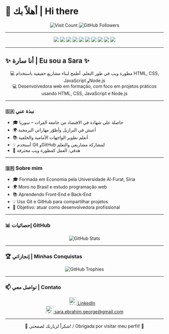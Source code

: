 # 👋 أهلاً بك | Hi there
<!--
<p align="center">
  <img src="https://raw.githubusercontent.com/Sara-source01/Sara-source01/main/assets/Image.png" alt="Banner" width="80%" />
</p>
-->
<p align="center">
  <img src="https://visitor-badge.laobi.icu/badge?page_id=Sara-source01" alt="Visit Count" />
  <img src="https://img.shields.io/github/followers/Sara-source01?label=Followers&style=social" alt="GitHub Followers" />
</p>

---

<p align="center">
  <img src="https://img.shields.io/badge/status-em%20aprendizado-ff69b4?style=flat-square&logo=github" />
  <img src="https://img.shields.io/badge/focus-fullstack-blueviolet?style=flat-square" />
  <img src="https://img.shields.io/badge/HTML5-%23E34F26?style=flat-square&logo=html5&logoColor=white" />
  <img src="https://img.shields.io/badge/CSS3-%231572B6?style=flat-square&logo=css3&logoColor=white" />
  <img src="https://img.shields.io/badge/JavaScript-%23F7DF1E?style=flat-square&logo=javascript&logoColor=black" />
  <img src="https://img.shields.io/badge/React-18.2.0-20232A?style=flat-square&logo=react&logoColor=white" />
  <img src="https://img.shields.io/badge/Node.js-18.15.0-green?style=flat-square&logo=node.js&logoColor=white" />
  <img src="https://img.shields.io/badge/MongoDB-%2347A248?style=flat-square&logo=mongodb&logoColor=white" />
  <img src="https://img.shields.io/badge/Insomnia-%2340B4D4?style=flat-square&logo=insomnia&logoColor=white" />
  <img src="https://img.shields.io/badge/GitHub-100000?style=flat-square&logo=github&logoColor=white" />
</p>


---


## ✨ أنا سارة | Eu sou a Sara ✨

<p align="center">
  💻 مطورة ويب في طور التعلم، أطمح لبناء مشاريع حقيقية باستخدام HTML, CSS, JavaScript وNode.js  
  <br>
  💻 Desenvolvedora web em formação, com foco em projetos práticos usando HTML, CSS, JavaScript e Node.js
</p>

---

### 🇸🇦 نبذة عني

- 🎓 حاصلة على شهادة في الاقتصاد من جامعة الفرات – سوريا  
- 🌍 أعيش في البرازيل وأطوّر مهاراتي البرمجية  
- 📚 أتعلم تطوير الواجهات الأمامية والخلفية  
- 💡 أستخدم Git وGitHub لمشاركة مشاريعي والتعلم  
- 🎯 هدفي: العمل كمطورة ويب محترفة  

---

### 🇧🇷 Sobre mim

- 🎓 Formada em Economia pela Universidade Al-Furat, Síria  
- 🌍 Moro no Brasil e estudo programação web  
- 📚 Aprendendo Front-End e Back-End  
- 💡 Uso Git e GitHub para compartilhar projetos  
- 🎯 Objetivo: atuar como desenvolvedora profissional  

---

<!--### 🛠️ المهارات | Skills

**Front-End:** HTML5, CSS3, JavaScript, React  
**Back-End:** Node.js, Express, MongoDB  
**Tools:** Git, GitHub, VS Code, Postman, Insomnia

---
-->
<!--### 🌐 مشاريعي | Meus Projetos

<p align="center">
  <a href="https://github.com/Sara-source01/Meu-portfolio" target="_blank">
    <img src="https://img.shields.io/badge/Meu%20Portfólio-FF69B4?style=for-the-badge" alt="Portfolio" />
  </a>
  <a href="https://github.com/Sara-source01/Contacts-API-Toti" target="_blank">
    <img src="https://img.shields.io/badge/Contact%20Manager-00CED1?style=for-the-badge" alt="Contact Manager" />
  </a>
  <a href="https://github.com/Sara-source01/Receita-de-frango-HTML" target="_blank">
    <img src="https://img.shields.io/badge/Receita%20de%20Frango-FFA07A?style=for-the-badge" alt="Receita de Frango" />
  </a>
</p>

---
-->
### 📊 إحصائيات GitHub

<p align="center">
  <img src="https://github-readme-stats.vercel.app/api?username=Sara-source01&show_icons=true&theme=tokyonight" alt="GitHub Stats" />
</p>

---

### 🏆 إنجازاتي | Minhas Conquistas

<p align="center">
  <img src="https://github-profile-trophy.vercel.app/?username=Sara-source01&theme=flat" alt="GitHub Trophies" />
</p>

---

### 📫 تواصل معي | Contato

<p align="center">
  <a href="https://linkedin.com/in/sara-ebrahim-george-24759b324" target="_blank" style="margin-right:15px;">
    <img src="https://cdn.jsdelivr.net/npm/simple-icons@v9/icons/linkedin.svg" alt="LinkedIn" width="24" />
    LinkedIn
  </a>  
  <br>
  <a href="mailto:sara.ebrahim.george@gmail.com">
    <img src="https://cdn.jsdelivr.net/npm/simple-icons@v9/icons/gmail.svg" alt="Email" width="24" />
    sara.ebrahim.george@gmail.com
  </a>
</p>

---

<p align="center">🌟 شكراً لزيارتك لصفحتي! / Obrigada por visitar meu perfil! 🌟</p>



